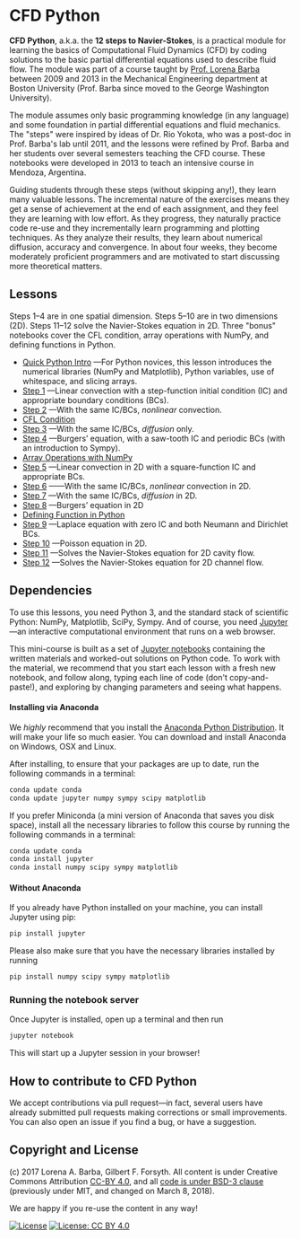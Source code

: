 
# CFD Python

**CFD Python**, a.k.a. the **12 steps to Navier-Stokes**, is a practical module for learning the basics of Computational Fluid Dynamics (CFD) by coding solutions to the basic partial differential equations used to describe fluid flow.
The module was part of a course taught by [Prof. Lorena Barba](lorenabarba.com) between 2009 and 2013 in the Mechanical Engineering department at Boston University (Prof. Barba since moved to the George Washington University). 

The module assumes only basic programming knowledge (in any language) and some foundation in partial differential equations and fluid mechanics. The "steps" were inspired by ideas of Dr. Rio Yokota, who was a post-doc in Prof. Barba's lab until 2011, and the lessons were refined by Prof. Barba and her students over several semesters teaching the CFD course. 
These notebooks were developed in 2013 to teach an intensive course in Mendoza, Argentina.

Guiding students through these steps (without skipping any!), they learn many valuable lessons. The incremental nature of the exercises means they get a sense of achievement at the end of each assignment, and they feel they are learning with low effort. As they progress, they naturally practice code re-use and they incrementally learn programming and plotting techniques. As they analyze their results, they learn about numerical diffusion, accuracy and convergence. In about four weeks, they become moderately proficient programmers and are motivated to start discussing more theoretical matters.

Lessons
-------
Steps 1–4 are in one spatial dimension. Steps 5–10 are in two dimensions (2D). Steps 11–12 solve the Navier-Stokes equation in 2D. Three "bonus" notebooks cover the CFL condition, array operations with NumPy, and defining functions in Python.

* [Quick Python Intro](http://nbviewer.ipython.org/urls/github.com/barbagroup/CFDPython/blob/master/lessons/00_Quick_Python_Intro.ipynb)
—For Python novices, this lesson introduces the numerical libraries (NumPy and Matplotlib), Python variables, use of whitespace, and slicing arrays.
* [Step 1](http://nbviewer.ipython.org/urls/github.com/barbagroup/CFDPython/blob/master/lessons/01_Step_1.ipynb)
—Linear convection with a step-function initial condition (IC) and appropriate boundary conditions (BCs).
* [Step 2](http://nbviewer.ipython.org/urls/github.com/barbagroup/CFDPython/blob/master/lessons/02_Step_2.ipynb)
—With the same IC/BCs, _nonlinear_ convection.
* [CFL Condition](http://nbviewer.ipython.org/urls/github.com/barbagroup/CFDPython/blob/master/lessons/03_CFL_Condition.ipynb)
* [Step 3](http://nbviewer.ipython.org/urls/github.com/barbagroup/CFDPython/blob/master/lessons/04_Step_3.ipynb)
—With the same IC/BCs, _diffusion_ only.
* [Step 4](http://nbviewer.ipython.org/urls/github.com/barbagroup/CFDPython/blob/master/lessons/05_Step_4.ipynb)
—Burgers’ equation, with a saw-tooth IC and periodic BCs (with an introduction to Sympy).
* [Array Operations with NumPy](http://nbviewer.ipython.org/urls/github.com/barbagroup/CFDPython/blob/master/lessons/06_Array_Operations_with_NumPy.ipynb)
* [Step 5](http://nbviewer.ipython.org/urls/github.com/barbagroup/CFDPython/blob/master/lessons/07_Step_5.ipynb)
—Linear convection in 2D with a square-function IC and appropriate BCs.
* [Step 6](http://nbviewer.ipython.org/urls/github.com/barbagroup/CFDPython/blob/master/lessons/08_Step_6.ipynb)
——With the same IC/BCs, _nonlinear_ convection in 2D.
* [Step 7](http://nbviewer.ipython.org/urls/github.com/barbagroup/CFDPython/blob/master/lessons/09_Step_7.ipynb)
—With the same IC/BCs, _diffusion_ in 2D.
* [Step 8](http://nbviewer.ipython.org/urls/github.com/barbagroup/CFDPython/blob/master/lessons/10_Step_8.ipynb)
—Burgers’ equation in 2D
* [Defining Function in Python](http://nbviewer.ipython.org/urls/github.com/barbagroup/CFDPython/blob/master/lessons/11_Defining_Function_in_Python.ipynb)
* [Step 9](http://nbviewer.ipython.org/urls/github.com/barbagroup/CFDPython/blob/master/lessons/12_Step_9.ipynb)
—Laplace equation with zero IC and both Neumann and Dirichlet BCs.
* [Step 10](http://nbviewer.ipython.org/urls/github.com/barbagroup/CFDPython/blob/master/lessons/13_Step_10.ipynb)
—Poisson equation in 2D.
* [Step 11](http://nbviewer.ipython.org/urls/github.com/barbagroup/CFDPython/blob/master/lessons/15_Step_11.ipynb)
—Solves the Navier-Stokes equation for 2D cavity flow.
* [Step 12](http://nbviewer.ipython.org/urls/github.com/barbagroup/CFDPython/blob/master/lessons/16_Step_12.ipynb)
—Solves the Navier-Stokes equation for 2D channel flow.




## Dependencies

To use this lessons, you need Python 3, and the standard stack of scientific Python: NumPy, Matplotlib, SciPy, Sympy. And of course, you need [Jupyter](http://jupyter.org)—an interactive computational environment that runs on a web browser.

This mini-course is built as a set of [Jupyter notebooks](https://jupyter-notebook.readthedocs.org/en/latest/notebook.html) containing the written materials and worked-out solutions on Python code. To work with the material, we recommend that you start each lesson with a fresh new notebook, and follow along, typing each line of code (don't copy-and-paste!), and exploring by changing parameters and seeing what happens. 


#### Installing via Anaconda
We *highly* recommend that you install the [Anaconda Python Distribution](http://docs.continuum.io/anaconda/install). It will make your life so much easier. 
You can download and install Anaconda on Windows, OSX and Linux. 

After installing, to ensure that your packages are up to date, run the following commands in a terminal:

```Bash
conda update conda
conda update jupyter numpy sympy scipy matplotlib
```

If you prefer Miniconda (a mini version of Anaconda that saves you disk space), install all the necessary libraries to follow this course by running the following commands in a terminal:

```Bash
conda update conda
conda install jupyter
conda install numpy scipy sympy matplotlib
```


#### Without Anaconda
If you already have Python installed on your machine, you can install Jupyter using pip:

```Bash
pip install jupyter
```

Please also make sure that you have the necessary libraries installed by running

```Bash
pip install numpy scipy sympy matplotlib
```


### Running the notebook server

Once Jupyter is installed, open up a terminal and then run 

```Bash
jupyter notebook
```

This will start up a Jupyter session in your browser!

## How to contribute to CFD Python

We accept contributions via pull request—in fact, several users have already submitted pull requests making corrections or small improvements. You can also open an issue if you find a bug, or have a suggestion. 

## Copyright and License

(c) 2017 Lorena A. Barba, Gilbert F. Forsyth. All content is under Creative Commons Attribution [CC-BY 4.0](https://creativecommons.org/licenses/by/4.0/legalcode.txt), and all [code is under BSD-3 clause](https://github.com/engineersCode/EngComp/blob/master/LICENSE) (previously under MIT, and changed on March 8, 2018). 

We are happy if you re-use the content in any way!

[![License](https://img.shields.io/badge/License-BSD%203--Clause-blue.svg)](https://opensource.org/licenses/BSD-3-Clause) [![License: CC BY 4.0](https://img.shields.io/badge/License-CC%20BY%204.0-lightgrey.svg)](https://creativecommons.org/licenses/by/4.0/)

